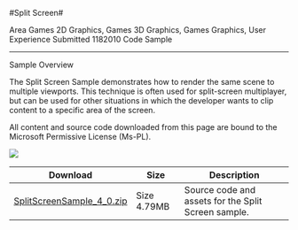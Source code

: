 #Split Screen#

Area
Games 2D Graphics, Games 3D Graphics, Games Graphics, User Experience
Submitted
1182010
Code Sample

---

Sample Overview

The Split Screen Sample demonstrates how to render the same scene to multiple viewports. This technique is often used for split-screen multiplayer, but can be used for other situations in which the developer wants to clip content to a specific area of the screen.


All content and source code downloaded from this page are bound to the Microsoft Permissive License (Ms-PL).

![](https://github.com/kniEngine/XNAGameStudio/blob/master/Images/splitscreen.png)
 

 
Download | Size | Description
---|---|---|
[SplitScreenSample_4_0.zip](https://github.com/kniEngine/XNAGameStudio/blob/master/Samples/SplitScreenSample_4_0.zip?raw=true) | Size 4.79MB | Source code and assets for the Split Screen sample.